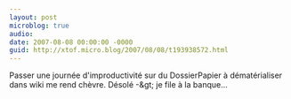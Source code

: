 ```yaml
---
layout: post
microblog: true
audio: 
date: 2007-08-08 00:00:00 -0000
guid: http://xtof.micro.blog/2007/08/08/t193938572.html
---
```

Passer une journée d'improductivité sur du DossierPapier à dématérialiser dans wiki me rend chèvre. Désolé -&amp;gt; je file à la banque...
